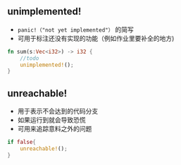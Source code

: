 

## unimplemented!
- `panic!（"not yet implemented"）` 的简写
- 可用于标注还没有实现的功能（例如作业里要补全的地方)
```rust
fn sum(s:Vec<i32>) -> i32 {
	//todo
	unimplemented!();
}
```

## unreachable!
- 用于表示不会达到的代码分支
- 如果运行到就会导致恐慌
- 可用来追踪意料之外的问题
```rust
if false{
	unreachable!();
}
```